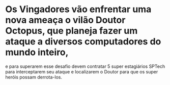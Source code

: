 # Os Vingadores vão enfrentar uma nova ameaça o vilão Doutor Octopus, que planeja fazer um ataque a diversos computadores do mundo inteiro,
e para superarem esse desafio devem contratar 5 super estagiários SPTech para interceptarem seu ataque e localizarem o Doutor para que os 
super heróis possam derrota-los.
